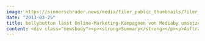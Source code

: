 ```yaml
---
image: https://sinnerschrader.news/media/filer_public_thumbnails/filer_public/d6/7e/d67e9659-5e6e-4dba-ac1a-ba35b4dbce5e/bellybutton_750_450.jpg__480x288_q85_crop_subsampling-2_upscale.jpg
date: "2013-03-25"
title: bellybutton lässt Online-Marketing-Kampagnen von Mediaby umsetzen
content: <div class="newsbody"><p><strong>Summary</strong></p><p>Auftraggeber&#58; bellybutton International GmbH<br/>Auftrag&#58; Performance-orientierte Steuerung und Umsetzung internationaler Online-Marketing-Kampagnen für den Webshop bellybutton.de<br/>Dienstleister&#58; Mediaby GmbH / SinnerSchrader Group</p><p>Die auf profilbasierte Onlinewerbung spezialisierte Agentur Mediaby betreut ab sofort internationale Online-Marketing-Kampagnen für den Webshop von bellybutton. Die Lifestylemarke rund um die Themen Schwangerschaft, Kinder und Familie entschied sich für Mediaby aufgrund der performance-getriebenen Kampagnen-Planung. Außerdem gehört Mediaby wie Commerce Plus, die den Webshop betreuen und vermarkten, zur SinnerSchrader-Gruppe, wovon sich bellybutton kurze Abstimmungswege erhofft. Überzeugt wurde der Kunde mit realistischen Kosten-/Nutzen-Analysen zur Steigerung des Umsatzes und einem transparenten SEA-Fahrplan. Um die Zielgruppe von bellybutton auf den Onlineshop aufmerksam zu machen, verbesserte Mediaby im ersten Schritt den SEA-Kanal. Eine Retargetingstrategie und zielgruppengerechte Display-Kampagnen werden folgen. Mediaby bewirbt jede neue bellybutton Kollektion und Salesaktionen, wie Online-Lagerverkäufe.<br/> </p><p dir="ltr"><a href="https://next-audience.com/media/filer_public/ad/26/ad26ae8a-764d-45e2-9e88-895f4ea369c6/druck_bellybutton_300dpi.jpg" target="_blank">Download Pressebild</a><br/> </p><p><strong>Über Mediaby</strong></p><p>Mediaby ist ein auf Performance Media Dienstleistungen spezialisiertes Tochterunternehmen der SinnerSchrader-Gruppe mit dem Schwerpunkt profilbasierter Online Werbung. Die netzwerkunabhängige Online Mediaagentur bietet individuelle Targeting Lösungen für ein intelligentes und effizientes Display-Advertising auf dem Erfolgsniveau bestehender Performance-Kanäle. Basierend auf marktführender Adserving-Technologie werden Zielgruppen verhaltensorientiert profiliert und individuell wiederbeworben. Die Vernetzung von Onsite- und Offsite-Kommunikation stellt ein zentrales Element bei Planung, Tracking und Optimierung im reichweitenstarken Performance-Netzwerk dar. Das Mediaby-Portfolio umfasst u.a. Media Consulting, Cross-Channel Steuerung von Online Marketing Kampagnen sowie Onsite-/ Offsite Profiling- und Targetinglösungen. Zu den Kunden zählen Tchibo, REWE online, Liebeskind Berlin, Travelzoo und Universal Pictures Germany.</p><p><strong>Kontakt</strong></p><p>Sebastian Kehr<br/>Public Relations<br/>+49 40 248 28-751<br/><a href="mailto&#58;presse@mediaby.de" target="_blank" title="Universal Pictures Germany setzt auf Mediaby">presse@mediaby.de</a><br/>www.mediaby.de</p><p><a class="news-backlink" href="/de/"><svg class="svg-ico svg-ico--arrow-left"><use xlink&#58;href="#arrow-down"></use></svg>Zurück zur Presse Übersicht</a></p></div>
---
```

